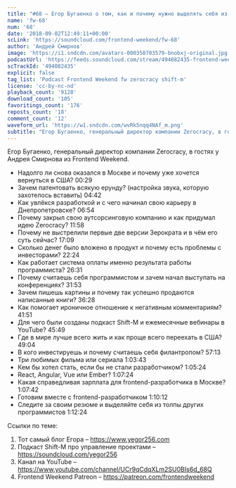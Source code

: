 ```yaml
---
title: "#68 – Егор Бугаенко о том, как и почему нужно выделять себя из толпы других программистов"
name: 'fw-68'
num: '68'
date: '2018-09-02T12:49:11+00:00'
scLink: 'https://soundcloud.com/frontend-weekend/fw-68'
author: 'Андрей Смирнов'
image: 'https://i1.sndcdn.com/avatars-000358703579-bnobxj-original.jpg'
podcastUrl: 'https://feeds.soundcloud.com/stream/494082435-frontend-weekend-fw-68.m4a'
scTrackId: '494082435'
explicit: false
tag_list: 'Podcast Frontend Weekend fw zerocracy shift-m'
license: 'cc-by-nc-nd'
playback_count: '9128'
download_count: '105'
favoritings_count: '176'
reposts_count: '18'
comment_count: '12'
waveform_url: 'https://w1.sndcdn.com/wvRk5nqq4NAf_m.png'
subtitle: "Егор Бугаенко, генеральный директор компании Zerocracy, в гостях у Андрея Смирнова из Frontend Weekend. "
---
```

Егор Бугаенко, генеральный директор компании Zerocracy, в гостях у Андрея Смирнова из Frontend Weekend. 

- Надолго ли снова оказался в Москве и почему уже хочется вернуться в США? <timecode sec="29">00:29</timecode>
- Зачем патентовать всякую ерунду? (настройка звука, которую захотелось вставить) <timecode sec="282">04:42</timecode>
- Как увлёкся разработкой и с чего начинал свою карьеру в Днепропетровске? <timecode sec="414">06:54</timecode>
- Почему закрыл свою аутсорсинговую компанию и как придумал идею Zerocracy? <timecode sec="718">11:58</timecode>
- Почему не выстрелили первые две версии Зерократа и в чём его суть сейчас? <timecode sec="1029">17:09</timecode>
- Сколько денег было вложено в продукт и почему есть проблемы с инвесторами? <timecode sec="1344">22:24</timecode>
- Как работает система оплаты именно результата работы программиста? <timecode sec="1591">26:31</timecode>
- Почему считаешь себя программистом и зачем начал выступать на конференциях? <timecode sec="1913">31:53</timecode>
- Зачем пишешь картины и почему так успешно продаются написанные книги? <timecode sec="2188">36:28</timecode>
- Как помогает ироничное отношение к негативным комментариям? <timecode sec="2511">41:51</timecode>
- Для чего были созданы подкаст Shift-M и ежемесячные вебинары в YouTube? <timecode sec="2749">45:49</timecode>
- Где в мире лучше всего жить и как проще всего переехать в США? <timecode sec="2944">49:04</timecode>
- В кого инвестируешь и почему считаешь себя филантропом? <timecode sec="3433">57:13</timecode>
- Три любимых фильма или сериала <timecode sec="3823">1:03:43</timecode>
- Кем бы хотел стать, если бы не стали разработчиком? <timecode sec="3924">1:05:24</timecode>
- React, Angular, Vue или Ember? <timecode sec="4044">1:07:24</timecode>
- Какая справедливая зарплата для frontend-разработчика в Москве? <timecode sec="4062">1:07:42</timecode>
- Готовим вместе с frontend-разработчиком <timecode sec="4212">1:10:12</timecode>
- Следите за своим резюме и выделяйте себя из толпы других программистов <timecode sec="4344">1:12:24</timecode>

Ссылки по теме:
1) Тот самый блог Егора – https://www.yegor256.com
2) Подкаст Shift-M про управление проектами – https://soundcloud.com/yegor256
3) Канал на YouTube – https://www.youtube.com/channel/UCr9qCdqXLm2SU0BIs6d_68Q 
4) Frontend Weekend Patreon – https://patreon.com/frontendweekend
